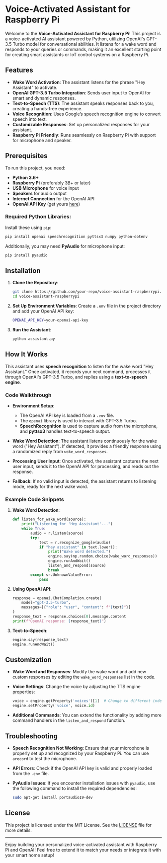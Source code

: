 # Voice-Activated Assistant for Raspberry Pi

Welcome to the **Voice-Activated Assistant for Raspberry Pi**! This project is a voice-activated AI assistant powered by Python, utilizing OpenAI's GPT-3.5 Turbo model for conversational abilities. It listens for a wake word and responds to your queries or commands, making it an excellent starting point for creating smart assistants or IoT control systems on a Raspberry Pi.

## Features

- **Wake Word Activation**: The assistant listens for the phrase "Hey Assistant" to activate.
- **OpenAI GPT-3.5 Turbo Integration**: Sends user input to OpenAI for smart and dynamic responses.
- **Text-to-Speech (TTS)**: The assistant speaks responses back to you, creating a hands-free experience.
- **Voice Recognition**: Uses Google’s speech recognition engine to convert speech into text.
- **Customizable Responses**: Set up personalized responses for your assistant.
- **Raspberry Pi Friendly**: Runs seamlessly on Raspberry Pi with support for microphone and speaker.

## Prerequisites

To run this project, you need:

- **Python 3.6+**
- **Raspberry Pi** (preferably 3B+ or later)
- **USB Microphone** for voice input
- **Speakers** for audio output
- **Internet Connection** for the OpenAI API
- **OpenAI API Key** (get yours [here](https://beta.openai.com/signup))

### Required Python Libraries:

Install these using `pip`:

```bash
pip install openai speechrecognition pyttsx3 numpy python-dotenv
```

Additionally, you may need **PyAudio** for microphone input:

```bash
pip install pyaudio
```

## Installation

1. **Clone the Repository**:
   ```bash
   git clone https://github.com/your-repo/voice-assistant-raspberrypi.git
   cd voice-assistant-raspberrypi
   ```

2. **Set Up Environment Variables**:
   Create a `.env` file in the project directory and add your OpenAI API key:
   ```bash
   OPENAI_API_KEY=your-openai-api-key
   ```

3. **Run the Assistant**:
   ```bash
   python assistant.py
   ```

## How It Works

This assistant uses **speech recognition** to listen for the wake word "Hey Assistant." Once activated, it records your next command, processes it through OpenAI's GPT-3.5 Turbo, and replies using a **text-to-speech engine**.

### Code Walkthrough

- **Environment Setup**: 
   - The OpenAI API key is loaded from a `.env` file.
   - The `openai` library is used to interact with GPT-3.5 Turbo.
   - **SpeechRecognition** is used to capture audio from the microphone, and **pyttsx3** handles text-to-speech output.

- **Wake Word Detection**:
   The assistant listens continuously for the wake word ("Hey Assistant"). If detected, it provides a friendly response using a randomized reply from `wake_word_responses`.

- **Processing User Input**:
   Once activated, the assistant captures the next user input, sends it to the OpenAI API for processing, and reads out the response.

- **Fallback**:
   If no valid input is detected, the assistant returns to listening mode, ready for the next wake word.

### Example Code Snippets

1. **Wake Word Detection**:
   ```python
   def listen_for_wake_word(source):
       print("Listening for 'Hey Assistant'...")
       while True:
           audio = r.listen(source)
           try:
               text = r.recognize_google(audio)
               if "hey assistant" in text.lower():
                   print("Wake word detected.")
                   engine.say(np.random.choice(wake_word_responses))
                   engine.runAndWait()
                   listen_and_respond(source)
                   break
           except sr.UnknownValueError:
               pass
   ```

2. **Using OpenAI API**:
   ```python
   response = openai.ChatCompletion.create(
       model="gpt-3.5-turbo", 
       messages=[{"role": "user", "content": f"{text}"}]
   )
   response_text = response.choices[0].message.content
   print(f"OpenAI response: {response_text}")
   ```

3. **Text-to-Speech**:
   ```python
   engine.say(response_text)
   engine.runAndWait()
   ```

## Customization

- **Wake Word and Responses**: Modify the wake word and add new custom responses by editing the `wake_word_responses` list in the code.
- **Voice Settings**: Change the voice by adjusting the TTS engine properties:
   ```python
   voice = engine.getProperty('voices')[1]  # Change to different index for other voices
   engine.setProperty('voice', voice.id)
   ```

- **Additional Commands**: You can extend the functionality by adding more command handlers in the `listen_and_respond` function.

## Troubleshooting

- **Speech Recognition Not Working**:
   Ensure that your microphone is properly set up and recognized by your Raspberry Pi. You can use `arecord` to test the microphone.
   
- **API Errors**:
   Check if the OpenAI API key is valid and properly loaded from the `.env` file.

- **PyAudio Issues**:
   If you encounter installation issues with `pyaudio`, use the following command to install the required dependencies:
   ```bash
   sudo apt-get install portaudio19-dev
   ```

## License

This project is licensed under the MIT License. See the [LICENSE](LICENSE) file for more details.

---

Enjoy building your personalized voice-activated assistant with Raspberry Pi and OpenAI! Feel free to extend it to match your needs or integrate it with your smart home setup!
